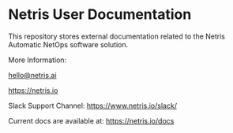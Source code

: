 # Netris User Documentation

This repository stores external documentation related to the Netris Automatic NetOps software solution.

More Information:

hello@netris.ai

https://netris.io

Slack Support Channel: https://www.netris.io/slack/

Current docs are available at: https://netris.io/docs
